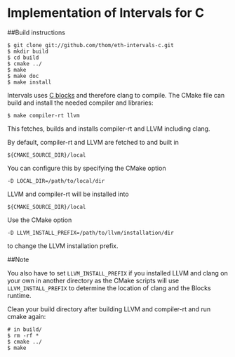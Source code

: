 # Implementation of Intervals for C

##Build instructions

```
$ git clone git://github.com/thom/eth-intervals-c.git
$ mkdir build
$ cd build
$ cmake ../
$ make
$ make doc
$ make install
```

Intervals uses [C blocks](http://thirdcog.eu/pwcblocks/) and therefore
clang to compile. The CMake file can build and install the needed
compiler and libraries:

```
$ make compiler-rt llvm
```

This fetches, builds and installs compiler-rt and LLVM including
clang.

By default, compiler-rt and LLVM are fetched to and built in

```
${CMAKE_SOURCE_DIR}/local
```

You can configure this by specifying the CMake option

```
-D LOCAL_DIR=/path/to/local/dir
```

LLVM and compiler-rt will be installed into

```
${CMAKE_SOURCE_DIR}/local
```

Use the CMake option

```
-D LLVM_INSTALL_PREFIX=/path/to/llvm/installation/dir
```

to change the LLVM installation prefix.

##Note

You also have to set ```LLVM_INSTALL_PREFIX``` if you installed LLVM and
clang on your own in another directory as the CMake scripts will use
```LLVM_INSTALL_PREFIX``` to determine the location of clang and the Blocks
runtime.

Clean your build directory after building LLVM and compiler-rt and run
cmake again:

```
# in build/
$ rm -rf *
$ cmake ../
$ make
```
